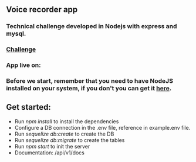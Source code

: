 ## Voice recorder app
### Technical challenge developed in Nodejs with express and mysql.

### [Challenge][challenge]

[challenge]:public/challenge.pdf

### App live on: 

### Before we start, remember that you need to have NodeJS installed on your system, if you don't you can get it [here][link].

[link]:https://nodejs.org/es/

## Get started:
- Run *npm install* to install the dependencies
- Configure a DB connection in the .env file, reference in example.env file.
- Run *sequelize db:create* to create the DB
- Run *sequelize db:migrate* to create the tables
- Run *npm start* to init the server
- Documentation: /api/v1/docs
